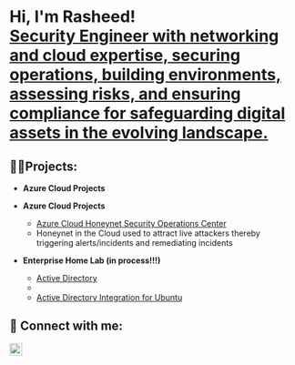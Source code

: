 <h1>Hi, I'm Rasheed! <br/> <a href="https://github.com/rasheedjimoh">Security Engineer with networking and cloud expertise, securing operations, building environments, assessing risks, and ensuring compliance for safeguarding digital assets in the evolving landscape.</a></h1>

<h2>👨‍💻Projects:</h2>

- <b>Azure Cloud Projects </b>
- <b>Azure Cloud Projects </b>
  - [Azure Cloud Honeynet Security Operations Center](https://github.com/rasheedjimoh/AzureCloud-SOC/)
  - Honeynet in the Cloud used to attract live attackers thereby triggering alerts/incidents and remediating incidents
  

- <b>Enterprise Home Lab (in process!!!) </b>
  - [Active Directory](https://github.com/rasheedjimoh/ActiveDirectory/)
  - 
  - [Active Directory Integration for Ubuntu](https://github.com/rasheedjimoh/UbuntuAD/)

<h2> 🤳 Connect with me:</h2>

[<img align="left" alt="rasheedj | LinkedIn" width="22px" src="https://cdn.jsdelivr.net/npm/simple-icons@v3/icons/linkedin.svg" />][linkedin]

[linkedin]: https://www.linkedin.com/in/rasheedj/
